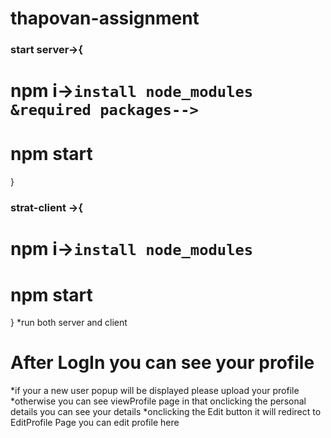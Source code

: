 # thapovan-assignment
### start server->{
# npm i->`install node_modules &required packages-->`
# npm start
}
### strat-client ->{
# npm i->`install node_modules`
# npm start
}
*run both server and client
# After LogIn you can see your profile 
*if your a new user popup will be displayed please upload your profile
*otherwise you can see viewProfile page in that onclicking the personal details you can see your details
*onclicking the Edit button it will redirect to EditProfile Page you can edit profile here